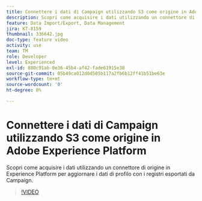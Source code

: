 ```yaml
---
title: Connettere i dati di Campaign utilizzando S3 come origine in Adobe Experience Platform
description: Scopri come acquisire i dati utilizzando un connettore di origine in Experience Platform per aggiornare i dati di profilo con i registri esportati da Campaign.
feature: Data Import/Export, Data Management
jira: KT-8159
thumbnail: 336642.jpg
doc-type: feature video
activity: use
team: TM
role: Developer
level: Experienced
exl-id: 880c91ab-0e36-45b4-af42-fade61915e38
source-git-commit: 05b49ca012d0d505b117a2fb6b12ff41b51be63e
workflow-type: tm+mt
source-wordcount: '0'
ht-degree: 0%

---
```


# Connettere i dati di Campaign utilizzando S3 come origine in Adobe Experience Platform

Scopri come acquisire i dati utilizzando un connettore di origine in Experience Platform per aggiornare i dati di profilo con i registri esportati da Campaign.

>[!VIDEO](https://video.tv.adobe.com/v/336642?quality=12&learn=on)
